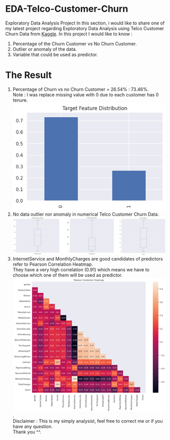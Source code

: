 # EDA-Telco-Customer-Churn
Exploratory Data Analysis Project
In this section, i would like to share one of my latest project regarding Exploratory Data Analysis 
using Telco Customer Churn Data from <a href="https://www.kaggle.com/blastchar/telco-customer-churn">Kaggle</a>.
In this project I would like to know :
1. Percentage of the Churn Customer vs No Churn Customer.
2. Outlier or anomaly of the data.
3. Variable that could be used as predictor.

# The Result
1. Percentage of Churn vs no Churn Customer = 26.54% : 73.46%.<br />
Note : I was replace missing value with 0 due to each customer has 0 tenure.<br />
![Percentage](https://github.com/lailaprakasita/EDA-Telco-Customer-Churn/blob/main/percentage.png)<br />
2. No data outlier nor anomaly in numerical Telco Customer Churn Data.<br />
![Outlier Check](https://github.com/lailaprakasita/EDA-Telco-Customer-Churn/blob/main/outlier_check.png)<br />
3. InternetService and MonthlyCharges are good candidates of predictors refer to Pearson Correlation Heatmap. <br />
They have a very high correlation (0.91) which means we have to choose which one of them will be used as predictor.<br />
![Pearson Correaltion Heatmap](https://github.com/lailaprakasita/EDA-Telco-Customer-Churn/blob/main/pearson_correlation_heatmap.png).<br />
Disclaimer : This is my simply analysist, feel free to correct me or if you have any question.<br />
Thank you ^^.
